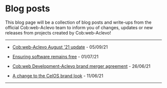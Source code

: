 # Blog posts

<div class="title-text">

This blog page will be a collection of blog posts and write-ups from the official Cob:web-Aclevo team to inform you of changes, updates or new releases from projects created by Cob:web-Aclevo!

</div>

<hr />

- [Cob:web-Aclevo August '21 update](4/) - 05/09/21

- [Ensuring software remains free](3/) - 01/07/21

- [Cob:web Development-Aclevo brand merger agreement](2/) - 26/06/21

- [A change to the CelOS brand look](1/) - 11/06/21

<hr />